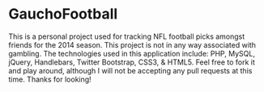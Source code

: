 GauchoFootball
==============

This is a personal project used for tracking NFL football picks amongst friends for the 2014 season. This project is not in any way associated with gambling. The technologies used in this application include: PHP, MySQL, jQuery, Handlebars, Twitter Bootstrap, CSS3, & HTML5. Feel free to fork it and play around, although I will not be accepting any pull requests at this time. Thanks for looking!
